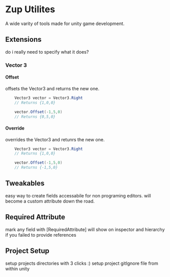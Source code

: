 # Zup Utilites
A wide varity of tools made for unity game development.

## Extensions
do i really need to specify what it does?
### Vector 3
#### Offset
offsets the Vector3 and returns the new one.
```cs
    Vector3 vector = Vector3.Right
    // Returns {1,0,0}

    vector.Offset(-1,5,0)
    // Returns {0,5,0}
```
#### Override
overrides the Vector3 and retunrs the new one.
```cs
    Vector3 vector = Vector3.Right
    // Returns {1,0,0}

    vector.Offset(-1,5,0)
    // Returns {-1,5,0}
```

## Tweakables
easy way to create fields accessabile for non programing editors. will become a custom attribute down the road.

## Required Attribute
mark any field with [RequiredAttribute] will show on inspector and hierarchy if you failed to provide references

## Project Setup
setup projects directories with 3 clicks :)
setup project gitIgnore file from within unity